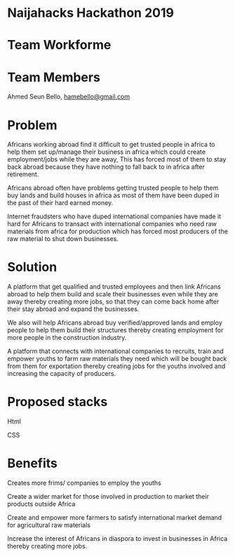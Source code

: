 # Naijahacks Hackathon 2019
# Team Workforme
# Team Members
Ahmed Seun Bello, hamebello@gmail.com
# Problem
Africans working abroad find it difficult to get trusted people in africa to help them set up/manage their business in africa which could create employment/jobs while they are away, This has forced most of them to stay back abroad because they have nothing to fall back to in africa after retirement.

Africans abroad often have problems getting trusted people to help them buy lands and build houses in africa as most of them have been duped in the past of their hard earned money.

Internet fraudsters who have duped international companies have made it hard for Africans to transact with international companies who need raw materials from africa for production which has forced most producers of the raw material to shut down businesses.
# Solution
A platform that get qualified and trusted employees and then link Africans abroad to help them build and scale their businesses even while they are away thereby creating more jobs, so that they can come back home after their stay abroad and expand the businesses.

We also will help Africans abroad buy verified/approved lands and employ people to help them build their structures thereby creating employment for more people in the construction industry.

A platform that connects with international companies to recruits, train and empower youths to farm raw materials they need which will be bought back from them for exportation thereby creating jobs for the youths involved and increasing the capacity of producers. 
# Proposed stacks
Html

CSS
# Benefits
Creates more frims/ companies to employ the youths

Create a wider market for those involved in production to market their products outside Africa

Create and empower more farmers to satisfy international market demand for agricultural raw materials

Increase the interest of Africans in diaspora to invest in businesses in Africa thereby creating more jobs.
